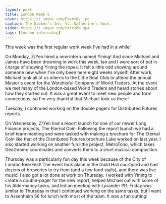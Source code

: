 ```yaml
---
layout: post
title: London Week 8
cover: https://i.imgur.com/EVxmtDv.jpg
caption: The Dicken's Inn, St. Katherine's Dock.
video: https://i.imgur.com/rXtcz8N.mp4
tags: [london-internship]
---
```


This week was the first regular work week I've had in a while!

On Monday, Z/Yen hired a new intern named Yining!
And since Michael and James have been drowning in work this week, Ian and I were sort of put in charge of showing Yining the ropes. It felt a little odd showing around someone new when I've only been here eight weeks myself!
After work, Michael took all of us interns to the Little Boat Club to attend the annual Master's event for the Worshipful Company of World Traders. At the event we met many of the London-based World Traders and heard stories about how they started out. It was a great event to meet new people and form connections, so I'm very thankful that Michael took us there!

Tuesday, I continued working on the double pagers for Distributed Futures reports.

On Wednesday, Z/Yen had a report launch for one of our newer Long Finance projects, The Eternal Coin. Following the report launch we had a brief team meeting and were tasked with making a brochure for The Eternal Coin like that of the Distributed Futures brochure Luke worked on last year. I also started working on another fun little project, MetroTono, which takes GeoGnomo coordinates and converts them to a short musical composition.

Thursday was a particularly fun day this week because of the City of London BeerFest! The event took place in the Guild Hall courtyard and had dozens of breweries to try from (and a few food stalls), and there was live music! 
I also got a lot done at work on Thursday. I worked with Yining to create a double-pager for the new report, helped Michael out with some of his Aldermancy tasks, and led an meeting with Lysander PR. 
Friday was similar to Thursday in that I continued working on the same tasks, but I went to Assenheim 56 for lunch with most of the team. It was a fun outting!